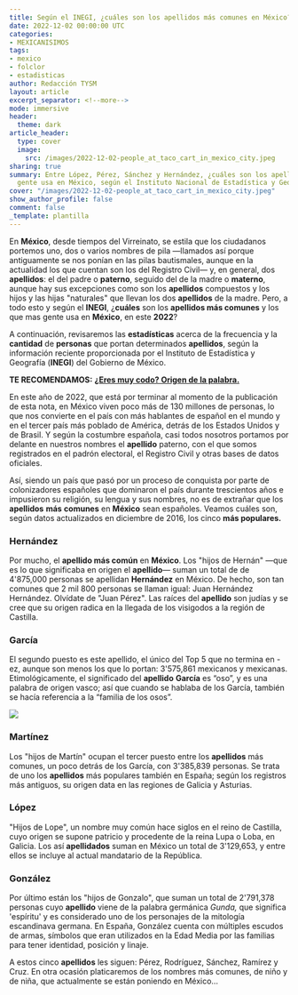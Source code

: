 ```yaml
---
title: Según el INEGI, ¿cuáles son los apellidos más comunes en México?
date: 2022-12-02 00:00:00 UTC
categories:
- MEXICANISIMOS
tags:
- mexico
- folclor
- estadisticas
author: Redacción TYSM
layout: article
excerpt_separator: <!--more-->
mode: immersive
header:
  theme: dark
article_header:
  type: cover
  image:
    src: /images/2022-12-02-people_at_taco_cart_in_mexico_city.jpeg
sharing: true
summary: Entre López, Pérez, Sánchez y Hernández, ¿cuáles son los apellidos que más
  gente usa en México, según el Instituto Nacional de Estadística y Geografía?
cover: "/images/2022-12-02-people_at_taco_cart_in_mexico_city.jpeg"
show_author_profile: false
comment: false
_template: plantilla
---
```







En **México**, desde tiempos del Virreinato, se estila que los ciudadanos portemos uno, dos o varios nombres de pila —llamados así porque antiguamente se nos ponían en las pilas bautismales, aunque en la actualidad los que cuentan son los del Registro Civil— y, en general, dos **apellidos**: el del padre o **paterno**, seguido del de la madre o **materno**, aunque hay sus excepciones como son los **apellidos** compuestos y los hijos y las hijas "naturales" que llevan los dos **apellidos** de la madre. Pero, a todo esto y según el **INEGI**, ¿**cuáles** son los **apellidos más comunes** y los que mas gente usa en **México**, en este **2022**?

A continuación, revisaremos las **estadísticas** acerca de la frecuencia y la **cantidad** de **personas** que portan determinados **apellidos**, según la información reciente proporcionada por el Instituto de Estadística y Geografía (**INEGI**) del Gobierno de México.

**TE RECOMENDAMOS:** [**¿Eres muy codo? Origen de la palabra.**](https://blog.tonoysumariachi.com/mexicanisimos/2022/06/23/eres-muy-codo-aqui-el-origen-de-la-palabra.html)

En este año de 2022, que está por terminar al momento de la publicación de esta nota, en México viven poco más de 130 millones de personas, lo que nos convierte en el país con más hablantes de español en el mundo y en el tercer país más poblado de América, detrás de los Estados Unidos y de Brasil. Y según la costumbre española, casi todos nosotros portamos por delante en nuestros nombres el **apellido** paterno, con el que somos registrados en el padrón electoral, el Registro Civil y otras bases de datos oficiales.

Así, siendo un país que pasó por un proceso de conquista por parte de colonizadores españoles que dominaron el país durante trescientos años e impusieron su religión, su lengua y sus nombres, no es de extrañar que los **apellidos** **más** **comunes** en **México** sean españoles. Veamos cuáles son, según datos actualizados en diciembre de 2016, los cinco **más populares.**

### Hernández

Por mucho, el **apellido más común** en **México**. Los "hijos de Hernán" —que es lo que significaba en origen el **apellido**— suman un total de de 4'875,000 personas se apellidan **Hernández** en México. De hecho, son tan comunes que 2 mil 800 personas se llaman igual: Juan Hernández Hernández. Olvídate de "Juan Pérez". Las raíces del **apellido** son judías y se cree que su origen radica en la llegada de los visigodos a la región de Castilla.

### García

El segundo puesto es este apellido, el único del Top 5 que no termina en -ez, aunque son menos los que lo portan: 3'575,861 mexicanos y mexicanas. Etimológicamente, el significado del **apellido** **García** es “oso”, y es una palabra de origen vasco; así que cuando se hablaba de los García, también se hacía referencia a la “familia de los osos”.

![](https://upload.wikimedia.org/wikipedia/commons/thumb/d/d7/Fachada_de_las_oficinas_de_la_Direcci%C3%B3n_General_del_Registro_Civil_de_la_Ciudad_de_M%C3%A9xico.jpg/1024px-Fachada_de_las_oficinas_de_la_Direcci%C3%B3n_General_del_Registro_Civil_de_la_Ciudad_de_M%C3%A9xico.jpg)

### Martínez

Los "hijos de Martín" ocupan el tercer puesto entre los **apellidos** más comunes, un poco detrás de los García, con 3'385,839 personas. Se trata de uno los **apellidos** más populares también en España; según los registros más antiguos, su origen data en las regiones de Galicia y Asturias.

### López

"Hijos de Lope", un nombre muy común hace siglos en el reino de Castilla, cuyo origen se supone patricio y procedente de la reina Lupa o Loba, en Galicia. Los así **apellidados** suman en México un total de 3'129,653, y entre ellos se incluye al actual mandatario de la República.

### González

Por último están los "hijos de Gonzalo", que suman un total de 2'791,378 personas cuyo **apellido** viene de la palabra germánica _Gunda,_ que significa 'espíritu' y es considerado uno de los personajes de la mitología escandinava germana. En España, González cuenta con múltiples escudos de armas, símbolos que eran utilizados en la Edad Media por las familias para tener identidad, posición y linaje.

A estos cinco **apellidos** les siguen: Pérez, Rodríguez, Sánchez, Ramírez y Cruz. En otra ocasión platicaremos de los nombres más comunes, de niño y de niña, que actualmente se están poniendo en México…
